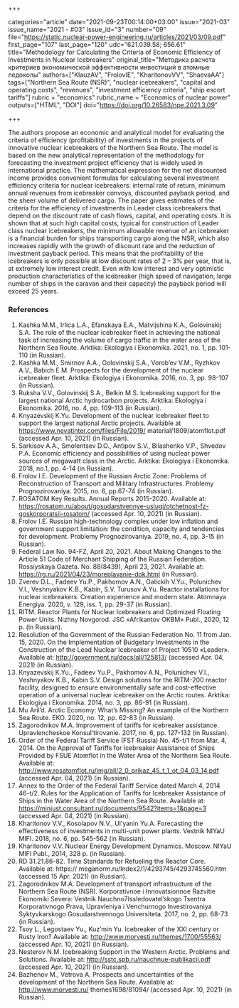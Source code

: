 +++

categories="article"
date="2021-09-23T00:14:00+03:00"
issue="2021-03"
issue_name="2021 - #03"
issue_id="3"
number="09"
file="https://static.nuclear-power-engineering.ru/articles/2021/03/09.pdf"
first_page="107"
last_page="120"
udc="621.039.58; 656.61"
title="Methodology for Calculating the Criteria of Economic Efficiency of Investments in Nuclear Icebreakers"
original_title="Методика расчета критериев экономической эффективности инвестиций в атомные ледоколы"
authors=["KlauzAV", "FrolovIE", "KharitonovVV", "ShaevaAA"]
tags=["Northern Sea Route (NSR)", "nuclear icebreakers", "capital and operating costs", "revenues", "investment efficiency criteria", "ship escort tariffs"]
rubric = "economics"
rubric_name = "Economics of nuclear power"
outputs=["HTML", "DOI"]
doi="https://doi.org/10.26583/npe.2021.3.09"

+++

The authors propose an economic and analytical model for evaluating the criteria of efficiency (profitability) of investments in the projects of innovative nuclear icebreakers of the Northern Sea Route. The model is based on the new analytical representation of the methodology for forecasting the investment project efficiency that is widely used in international practice. The mathematical expression for the net discounted income provides convenient formulas for calculating several investment efficiency criteria for nuclear icebreakers: internal rate of return, minimum annual revenues from icebreaker convoys, discounted payback period, and the sheer volume of delivered cargo. The paper gives estimates of the criteria for the efficiency of investments in Leader class icebreakers that depend on the discount rate of cash flows, capital, and operating costs. It is shown that at such high capital costs, typical for construction of Leader class nuclear icebreakers, the minimum allowable revenue of an icebreaker is a financial burden for ships transporting cargo along the NSR, which also increases rapidly with the growth of discount rate and the reduction of investment payback period. This means that the profitability of the icebreakers is only possible at low discount rates of 2 – 3% per year, that is, at extremely low interest credit. Even  with low interest and very optimistic production characteristics of the icebreaker (high speed of navigation, large number of ships in the caravan and their capacity) the payback period will exceed 25 years.

### References

1. Kashka M.M., Irlica L.A., Efanskaya E.A., Matvijshina K.A., Golovinskij S.A. The role of the nuclear icebreaker fleet in achieving the national task of increasing the volume of cargo traffic in the water area of the Northern Sea Route. Arktika: Ekologiya i Ekonomika. 2021, no. 1, pp. 101-110 (in Russian).
2. Kashka M.M., Smirnov A.A., Golovinskij S.A., Vorob’ev V.M., Ryzhkov A.V., Babich E.M. Prospects for the development of the nuclear icebreaker fleet. Arktika: Ekologiya i Ekonomika. 2016, no. 3, pp. 98-107 (in Russian).
3. Ruksha V.V., Golovinskij S.A., Belkin M.S. Icebreaking support for the largest national Arctic hydrocarbon projects. Arktika: Ekologiya i Ekonomika. 2016, no. 4, pp. 109-113 (in Russian).
4. Knyazevskij K.Yu. Development of the nuclear icebreaker fleet to support the largest national Arctic projects. Available at https://www.nevatinter.com/files/File/2019/ material/1809/atomflot.pdf (accessed Apr. 10, 2021) (in Russian).
5. Sarkisov A.A., Smolentsev D.O., Antipov S.V., Bilashenko V.P., Shvedov P.A. Economic efficiency and possibilities of using nuclear power sources of megawatt class in the Arctic. Arktika: Ekologiya i Ekonomika. 2018, no.1, pp. 4-14 (in Russian).
6. Frolov I.E. Development of the Russian Arctic Zone: Problems of Reconstruction of Transport and Military Infrastructures. Problemy Prognozirovaniya. 2015, no. 6, pp.67-74 (in Russian).
7. ROSATOM Key Results. Annual Reports 2015-2020. Available at: https://rosatom.ru/about/gosudarstvennye-uslugi/otchetnost-fz-goskorporatsii-rosatom/ (accessed Apr. 10, 2021) (in Russian).
8. Frolov I.E. Russian high-technology complex under low inflation and government support limitation: the condition, capacity and tendencies for development. Problemy Prognozirovaniya. 2019, no. 4, pp. 3-15 (in Russian).
9. Federal Law No. 94-FZ, April 20, 2021. About Making Changes to the Article 51 Code of Merchant Shipping of the Russian Federation. Rossiyskaya Gazeta. No. 88(8439), April 23, 2021. Available at: https://rg.ru/2021/04/23/moreplavanie-dok.html (in Russian).
10. Zverev D.L., Fadeev Yu.P., Pakhomov A.N., Galickih V.Yu., Polunichev V.I., Veshnyakov K.B., Kabin, S.V. Turusov A.Yu. Reactor installations for nuclear icebreakers. Creation experience and modern state. Atomnaya Energiya. 2020, v. 129, iss. 1, pp. 29-37 (in Russian).
11. RITM. Reactor Plants for Nuclear Icebreakers and Optimized Floating Power Units. Nizhny Novgorod. JSC «Afrikantov OKBM» Publ., 2020, 12 p. (in Russian).
12. Resolution of the Government of the Russian Federation No. 11 from Jan. 15, 2020. On the Implementation of Budgetary Investments in the Construction of the Lead Nuclear Icebreaker of Project 10510 «Leader». Available at: http://government.ru/docs/all/125813/ (accessed Apr. 04, 2021) (in Russian).
13. Knyazevskij K.Yu., Fadeev Yu.P., Pakhomov A.N., Polunichev V.I., Veshnyakov K.B., Kabin S.V. Design solutions for the RITM-200 reactor facility, designed to ensure environmentally safe and cost-effective operation of a universal nuclear icebreaker on the Arctic routes. Arktika: Ekologiya i Ekonomika. 2014, no. 3, pp. 86-91 (in Russian).
14. Mu Aril’d. Arctic Economy: What’s Missing? An example of the Northern Sea Route. EKO. 2020, no. 12, pp. 62-83 (in Russian).
15. Zagorodnikov M.A. Improvement of tariffs for icebreaker assistance. Upravlencheskoe Konsul’tirovanie. 2017, no. 6, pp. 127-132 (in Russian).
16. Order of the Federal Tariff Service (FST Russia) No. 45-t/1 from Mar. 4, 2014. On the Approval of Tariffs for Icebreaker Assistance of Ships Provided by FSUE Atomflot in the Water Area of the Northern Sea Route. Available at: http://www.rosatomflot.ru/img/all/2_0_prikaz_45_t_1_ot_04_03_14.pdf (accessed Apr. 04, 2021) (in Russian).
17. Annex to the Order of the Federal Tariff Service dated March 4, 2014 46-t/2. Rules for the Application of Tariffs for Icebreaker Assistance of Ships in the Water Area of the Northern Sea Route. Available at: https://minjust.consultant.ru/documents/9542?items=1&page=3 (accessed Apr. 04, 2021) (in Russian).
18. Kharitonov V.V., Kosolapov N.V., Ul’yanin Yu.A. Forecasting the effectiveness of investments in multi-unit power plants. Vestnik NIYaU MIFI. 2018, no. 6, pp. 545-562 (in Russian).
19. Kharitonov V.V. Nuclear Energy Development Dynamics. Moscow. NIYaU MIFI Publ., 2014, 328 p. (in Russian).
20. RD 31.21.86-82. Time Standards for Refueling the Reactor Core. Available at: https:// meganorm.ru/Index2/1/4293745/4293745560.htm (accessed 15 Apr. 2021) (in Russian).
21. Zagorodnikov M.A. Development of transport infrastructure of the Northern Sea Route (NSR). Korporativnoe i Innovatsionnoe Razvitie Ekonomiki Severa: Vestnik Nauchno7Issledovatel’skogo Tsentra Korporativnogo Prava, Upravleniya i Venchurnogo Investirovaniya Syktyvkarskogo Gosudarstvennogo Universiteta. 2017, no. 2, pp. 68-73 (in Russian).
22. Tsoy L., Legostaev Yu., Kuz’min Yu. Icebreaker of the XXI century or Rusty Iron? Available at: http://www.morvesti.ru/themes/1700/55563/ (accessed Apr. 10, 2021) (in Russian).
23. Nesterov N.M. Icebreaking Support in the Western Arctic. Problems and Solutions. Available at: http://sstc.spb.ru/nauchnue-publikacii.pdf (accessed Apr. 10, 2021) (in Russian).
24. Bazhenov M., Vetrova A. Prospects and uncertainties of the development of the Northern Sea Route. Available at: http://www.morvesti.ru/ themes1698/81094/ (accessed Apr. 10, 2021) (in Russian).